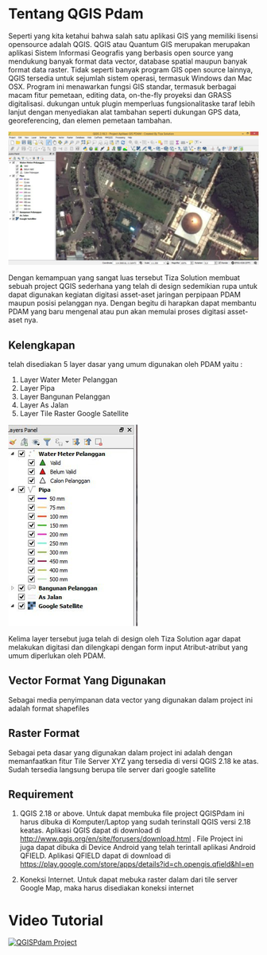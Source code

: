 # Tentang QGIS Pdam
Seperti yang kita ketahui bahwa salah satu aplikasi GIS yang memiliki lisensi opensource adalah QGIS. QGIS atau Quantum GIS merupakan merupakan aplikasi Sistem Informasi Geografis  yang berbasis open source yang mendukung banyak format data vector, database spatial maupun banyak format data raster. Tidak seperti banyak program GIS open source lainnya, QGIS tersedia untuk sejumlah sistem operasi, termasuk Windows dan Mac OSX. Program ini menawarkan fungsi GIS standar, termasuk berbagai macam fitur pemetaan, editing data, on-the-fly proyeksi dan GRASS digitalisasi. dukungan untuk plugin memperluas fungsionalitaske taraf lebih lanjut dengan menyediakan alat tambahan seperti dukungan GPS data, georeferencing, dan elemen pemetaan tambahan.

![Alt text](/screenshot/gispdam1.jpg?raw=true)

Dengan kemampuan yang sangat luas tersebut Tiza Solution membuat sebuah project QGIS sederhana yang telah di design sedemikian rupa untuk dapat digunakan kegiatan digitasi asset-aset jaringan perpipaan PDAM maupun posisi pelanggan nya. Dengan begitu di harapkan dapat membantu PDAM yang baru mengenal atau pun akan memulai proses digitasi asset-aset nya.

## Kelengkapan
telah disediakan 5 layer dasar yang umum digunakan oleh PDAM yaitu :
1.	Layer Water Meter Pelanggan
2.	Layer Pipa
3.	Layer Bangunan Pelanggan
4.	Layer As Jalan
5.	Layer Tile Raster Google Satellite

![Alt text](/screenshot/gispdam2.jpg?raw=true)

Kelima layer tersebut juga telah di design oleh Tiza Solution agar dapat melakukan digitasi dan dilengkapi dengan form input Atribut-atribut yang umum diperlukan oleh PDAM.

## Vector Format Yang Digunakan
Sebagai media penyimpanan data vector yang digunakan dalam project ini adalah format shapefiles

## Raster Format
Sebagai peta dasar yang digunakan dalam project ini adalah dengan memanfaatkan fitur Tile Server XYZ yang tersedia di versi QGIS 2.18 ke atas. Sudah tersedia langsung berupa tile server dari  google satellite

## Requirement
1.	QGIS 2.18 or above. Untuk dapat membuka file project QGISPdam ini harus dibuka di Komputer/Laptop yang sudah terinstall QGIS versi 2.18 keatas.
Aplikasi QGIS dapat di download di http://www.qgis.org/en/site/forusers/download.html .
File Project ini juga dapat dibuka di Device Android yang telah terintall aplikasi Android QFIELD. Aplikasi QFIELD dapat di download di https://play.google.com/store/apps/details?id=ch.opengis.qfield&hl=en

2.	Koneksi Internet. Untuk dapat mebuka raster dalam dari tile server Google Map, maka harus disediakan koneksi internet

# Video Tutorial
[![QGISPdam Project](https://img.youtube.com/vi/6ye9n-wvUF8/0.jpg)](https://www.youtube.com/watch?v=6ye9n-wvUF8 "QGISPdam Project")
